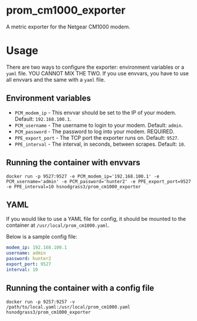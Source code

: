 # prom_cm1000_exporter

A metric exporter for the Netgear CM1000 modem.

# Usage

There are two ways to configure the exporter: environment variables or a `yaml` file. YOU CANNOT MIX THE TWO. If you use envvars, you have to use all envvars and the same with a `yaml` file.

## Environment variables

* `PCM_modem_ip` - This envvar should be set to the IP of your modem. Default: `192.168.100.1`.
* `PCM_username` - The username to login to your modem. Default: `admin`.
* `PCM_password` - The password to log into your modem. REQUIRED.
* `PPE_export_port` - The TCP port the exporter runs on. Default: `9527`.
* `PPE_interval` - The interval, in seconds, between scrapes. Default: `10`.

## Running the container with envvars

`docker run -p 9527:9527 -e PCM_modem_ip='192.168.100.1' -e PCM_username='admin' -e PCM_password='hunter2' -e PPE_export_port=9527 -e PPE_interval=10 hsnodgrass3/prom_cm1000_exporter`

## YAML

If you would like to use a YAML file for config, it should be mounted to the container at `/usr/local/prom_cm1000.yaml`.

Below is a sample config file:

```yaml
modem_ip: 192.168.100.1
username: admin
password: hunter2
export_port: 9527
interval: 10
```

## Running the container with a config file

`docker run -p 9257:9257 -v /path/to/local.yaml:/usr/local/prom_cm1000.yaml hsnodgrass3/prom_cm1000_exporter`
